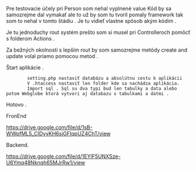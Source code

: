 Pre testovacie účely pri Person som nehal vyplnené value 
Kód by sa samozrejme dal vymakať ale to už by som tu tvoril pomaly framework 
tak som to nehal v tomto štádiu . Je tu vidieť vlastne spôsob akým kódim . 

Je tu jednoduchy rout systém prešto som si musel pri Controlleroch pomôcť s folderom Actions . 

Za bežných okolností s lepším rout by som samozrejme metódy create and update volal priamo pomocou metod . 


Štart aplikácie . 


            setting.php nastaviť databázu a absolútnu cestu k aplikácii 
            V .htaccess nastaviť len folder kde sa nachádza aplikácia. 
            Import sql . Sql su dva typi bud len tabulky a data alebo potom Webglobe ktorá vytvorí aj databazu s tabulkami a datmi . 
Hotovo . 


FronEnd


https://drive.google.com/file/d/1sB-WWpfML5_CIDyyKH6siGFIqpUZ4ChT/view

Backend.


https://drive.google.com/file/d/1EYlF5UNXSze-U6Ymq48Nknqh65MJrRw1/view
